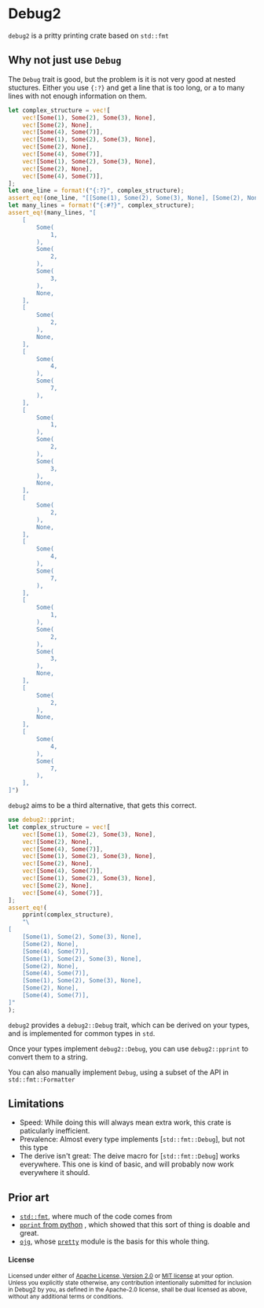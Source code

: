 # Debug2

`debug2` is a pritty printing crate based on `std::fmt`

## Why not just use `Debug`

The `Debug` trait is good, but the problem is it is not very good at nested stuctures.
Either you use `{:?}` and get a line that is too long, or a to many lines with not enough
information on them.

```rust
let complex_structure = vec![
    vec![Some(1), Some(2), Some(3), None],
    vec![Some(2), None],
    vec![Some(4), Some(7)],
    vec![Some(1), Some(2), Some(3), None],
    vec![Some(2), None],
    vec![Some(4), Some(7)],
    vec![Some(1), Some(2), Some(3), None],
    vec![Some(2), None],
    vec![Some(4), Some(7)],
];
let one_line = format!("{:?}", complex_structure);
assert_eq!(one_line, "[[Some(1), Some(2), Some(3), None], [Some(2), None], [Some(4), Some(7)], [Some(1), Some(2), Some(3), None], [Some(2), None], [Some(4), Some(7)], [Some(1), Some(2), Some(3), None], [Some(2), None], [Some(4), Some(7)]]");
let many_lines = format!("{:#?}", complex_structure);
assert_eq!(many_lines, "[
    [
        Some(
            1,
        ),
        Some(
            2,
        ),
        Some(
            3,
        ),
        None,
    ],
    [
        Some(
            2,
        ),
        None,
    ],
    [
        Some(
            4,
        ),
        Some(
            7,
        ),
    ],
    [
        Some(
            1,
        ),
        Some(
            2,
        ),
        Some(
            3,
        ),
        None,
    ],
    [
        Some(
            2,
        ),
        None,
    ],
    [
        Some(
            4,
        ),
        Some(
            7,
        ),
    ],
    [
        Some(
            1,
        ),
        Some(
            2,
        ),
        Some(
            3,
        ),
        None,
    ],
    [
        Some(
            2,
        ),
        None,
    ],
    [
        Some(
            4,
        ),
        Some(
            7,
        ),
    ],
]")
```

`debug2` aims to be a third alternative, that gets this correct.

```rust
use debug2::pprint;
let complex_structure = vec![
    vec![Some(1), Some(2), Some(3), None],
    vec![Some(2), None],
    vec![Some(4), Some(7)],
    vec![Some(1), Some(2), Some(3), None],
    vec![Some(2), None],
    vec![Some(4), Some(7)],
    vec![Some(1), Some(2), Some(3), None],
    vec![Some(2), None],
    vec![Some(4), Some(7)],
];
assert_eq!(
    pprint(complex_structure),
    "\
[
    [Some(1), Some(2), Some(3), None],
    [Some(2), None],
    [Some(4), Some(7)],
    [Some(1), Some(2), Some(3), None],
    [Some(2), None],
    [Some(4), Some(7)],
    [Some(1), Some(2), Some(3), None],
    [Some(2), None],
    [Some(4), Some(7)],
]"
);
```

`debug2` provides a `debug2::Debug` trait, which can be derived on your types, and is implemented 
for common types in `std`.

Once your types implement `debug2::Debug`, you can use `debug2::pprint` to convert them to a string.

You can also manually implement `Debug`, using a subset of the API in `std::fmt::Formatter`

## Limitations
- Speed: While doing this will always mean extra work, this crate is paticularly inefficient.
- Prevalence: Almost every type implements [`std::fmt::Debug`], but not this type
- The derive isn't great: The deive macro for [`std::fmt::Debug`] works everywhere. This one
  is kind of basic, and will probably now work everywhere it should.

## Prior art

- [`std::fmt`](https://doc.rust-lang.org/stable/std/fmt/), where much of the code comes from
- [`pprint` from python](https://docs.python.org/3/library/pprint.html)
  , which showed that this sort of thing is doable and great.
- [`ojg`](https://github.com/ohler55/ojg), whose [`pretty`](https://github.com/ohler55/ojg/tree/develop/pretty) module is the basis for this whole thing.

#### License

<sup>
Licensed under either of <a href="LICENSE-APACHE">Apache License, Version
2.0</a> or <a href="LICENSE-MIT">MIT license</a> at your option.
</sup>

<br>

<sub>
Unless you explicitly state otherwise, any contribution intentionally submitted
for inclusion in Debug2 by you, as defined in the Apache-2.0 license, shall be
dual licensed as above, without any additional terms or conditions.
</sub>